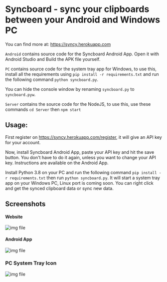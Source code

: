 # Syncboard - sync your clipboards between your Android and Windows PC

You can find more at: https://syncy.herokuapp.com

```Android``` contains source code for the Syncboard Android App. Open it with Android Studio and Build the APK file yourself.


```PC``` contains source code for the system tray app for Windows, to use this, install all the requirements using ```pip install -r requirements.txt``` and run the following command ```python syncboard.py```.


You can hide the console window by renaming ```syncboard.py``` to ```syncboard.pyw```.


```Server``` contains the source code for the NodeJS, to use this, use these commands ```cd Server``` then ```npm start```



## Usage:

First register on https://syncy.herokuapp.com/register, it will give an API key for your account.


Now, install Syncboard Android App, paste your API key and hit the save button. You don't have to do it again, unless you want to change your API key. Instructions are available on the Android App.


Install Python 3.8 on your PC and run the following command ```pip install -r requirements.txt``` then run ```python syncboard.py```. It will start a system tray app on your Windows PC, Linux port is coming soon. You can right click and get the synced clipboard data or sync new data.


## Screenshots

#### Website

![img file](https://github.com/jaychandra6/syncboard/blob/main/screenshot.PNG)

#### Android App

![img file](https://github.com/jaychandra6/syncboard/blob/main/android_screenshot.jpg)

### PC System Tray Icon
![img file](https://github.com/jaychandra6/syncboard/blob/main/pc_screenshot.PNG)
